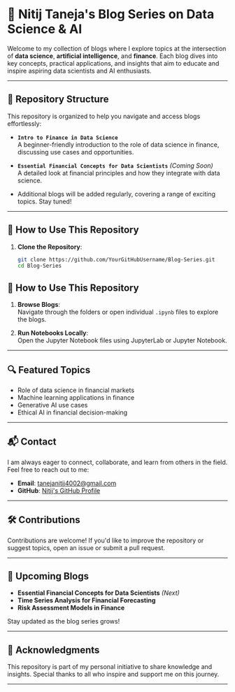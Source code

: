 # 📘 Nitij Taneja's Blog Series on Data Science & AI  

Welcome to my collection of blogs where I explore topics at the intersection of **data science**, **artificial intelligence**, and **finance**. Each blog dives into key concepts, practical applications, and insights that aim to educate and inspire aspiring data scientists and AI enthusiasts.  

---

## 📂 Repository Structure  

This repository is organized to help you navigate and access blogs effortlessly:  

- **`Intro to Finance in Data Science`**  
  A beginner-friendly introduction to the role of data science in finance, discussing use cases and opportunities.  

- **`Essential Financial Concepts for Data Scientists`** *(Coming Soon)*  
  A detailed look at financial principles and how they integrate with data science.  

- Additional blogs will be added regularly, covering a range of exciting topics. Stay tuned!  

---

## 🚀 How to Use This Repository  

1. **Clone the Repository**:  
   ```bash
   git clone https://github.com/YourGitHubUsername/Blog-Series.git
   cd Blog-Series
## 🚀 How to Use This Repository  

1. **Browse Blogs**:  
   Navigate through the folders or open individual `.ipynb` files to explore the blogs.

2. **Run Notebooks Locally**:  
   Open the Jupyter Notebook files using JupyterLab or Jupyter Notebook.

---

## 🔍 Featured Topics  

- Role of data science in financial markets  
- Machine learning applications in finance  
- Generative AI use cases  
- Ethical AI in financial decision-making  

---

## 📬 Contact  

I am always eager to connect, collaborate, and learn from others in the field. Feel free to reach out to me:  

- **Email**: [tanejanitij4002@gmail.com](mailto:tanejanitij4002@gmail.com)  
- **GitHub**: [Nitij's GitHub Profile](https://github.com/nitij-taneja) 

---

## 🛠️ Contributions  

Contributions are welcome! If you'd like to improve the repository or suggest topics, open an issue or submit a pull request.  

---

## 🎯 Upcoming Blogs  

- **Essential Financial Concepts for Data Scientists** *(Next)*  
- **Time Series Analysis for Financial Forecasting**  
- **Risk Assessment Models in Finance**  

Stay updated as the blog series grows!  

---

## 🌟 Acknowledgments  

This repository is part of my personal initiative to share knowledge and insights. Special thanks to all who inspire and support me on this journey.  

---
